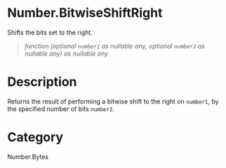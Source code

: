 # Number.BitwiseShiftRight
Shifts the bits set to the right.
> _function (optional <code>number1</code> as nullable any, optional <code>number2</code> as nullable any) as nullable any_

# Description 
Returns the result of performing a bitwise shift to the right on <code>number1</code>, by the specified number of bits <code>number2</code>.
# Category 
Number.Bytes
